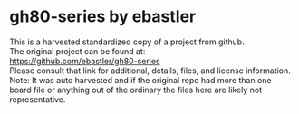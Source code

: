 
# gh80-series by ebastler  
This is a harvested standardized copy of a project from github.  
The original project can be found at:  
https://github.com/ebastler/gh80-series  
Please consult that link for additional, details, files, and license information.  
Note: It was auto harvested and if the original repo had more than one board file or anything out of the ordinary the files here are likely not representative.  
    